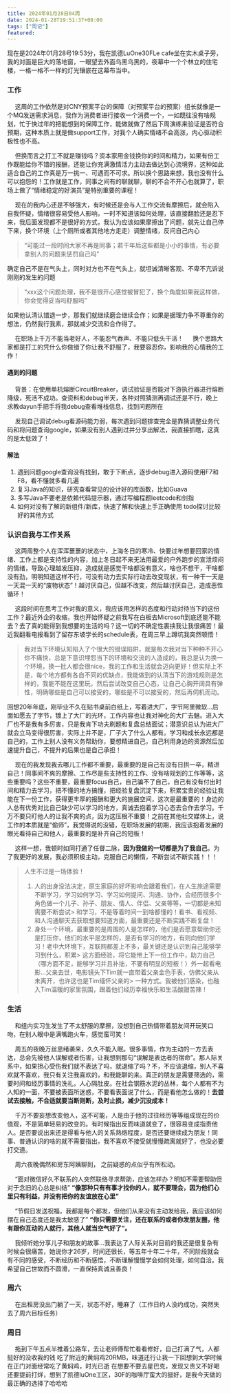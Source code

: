 ```yaml
---
title: 2024年01月28日04周
date: 2024-01-28T19:51:37+08:00
tags: ["周记"]
featured: 
---
```


现在是2024年01月28号19:53分，我在凯德LuOne30FLe cafe坐在实木桌子旁，我的对面是巨大的落地窗，一眼望去外面乌黑乌黑的，夜幕中一个个林立的住宅楼，一格一格不一样的灯光镶嵌在这幕布当中。
<!-- more-->

### 工作

&ensp;&ensp; 这周的工作依然是对CNY预案平台的保障（对预案平台的预案）组长就像是一个MQ发送需求消息，我作为消费者进行接收一个消费一个，一如既往没有啥规划，忙于快过年的把能想到的保障工作，能做就做了然后下周演练来验证是否符合预期，这种本质上就是做support工作，对我个人确实情绪不会高涨，内心驱动积极性也不高。

&ensp;&ensp; 但换而言之打工不就是赚钱吗？资本家用金钱换你的时间和精力，如果有份工作既能给你不错的报酬，还能让你充满激情活力主动去做达到心流境界，这种如此适合自己的工作真是万一挑一、可遇而不可求。所以换个思路来想，我也没有什么可以抱怨的！工作就是工作，同事之间有的聊就聊，聊的不合不开心也就算了，职场上做了“情绪稳定的好演员”是特别重要的课程！

&ensp;&ensp; 现在的我内心还是不够强大，有时候还是会与人工作交流有摩擦后，就会陷入自我怀疑，情绪很容易受他人影响，一时不知道该如何处理，该直接翻脸还是忍下来，我后面发现都不是很好的方式，我认为应该如果摩擦出了问题，就先让自己停下来，换个环境（上个厕所或者其他地方走走）调整情绪，反问自己内心

> “可能过一段时间大家不再是同事；若干年后这些都是小小的事情，有必要拿别人的问题来惩罚自己吗”

确定自己不是在气头上，同时对方也不在气头上，就坦诚清晰客观、不卑不亢诉说刚刚的发生的问题

> “xxx这个问题处理，我不是很开心感觉被冒犯了，换个角度如果我这样做，你会觉得妥当吗舒服吗” 

如果他认清认错退一步，那我们就继续磨合继续合作；如果是据理力争不尊重你的想法，仍然我行我素，那就减少交流和合作得了。

&ensp;&ensp; 在职场上千万不能当老好人，不能忍气吞声、不能只低头干活！
&ensp;&ensp; 换个思路大家都是打工的凭什么你做错了你让我不舒服了，我要容忍你，影响我的心情我的工作！


#### 遇到的问题

&ensp;&ensp; 背景：在使用单机熔断CircuitBreaker，调试验证是否能对下游执行器进行熔断降级，死活不成功。查资料和debug半天，各种对照猜测再调试还是不行，晚上求教dayun手把手将我debug查看堆栈信息，找到问题所在

&ensp;&ensp; 发现自己调试debug看源码能力弱，每次遇到问题排查完全是靠猜调整业务代码和将问题查询google，如果没有别人遇到过并分享出解法，我直接抓瞎，这真的是太低效了！

#### 解法

1. 遇到问题google查询没有找到，敢于下断点，逐步debug进入源码使用F7和F8，看不懂就多看几遍
2. 复习Java的知识，研究查看常见的设计好的库函数，比如Guava
3. 多写Java不要老是依赖代码提示器，通过写编程题leetcode和剑指
4. 如何对没有了解的新组件/新库，快速了解和快速上手正确使用 todo探讨比较好的其他方式


### 认识自我与工作关系

&ensp;&ensp; 这两周整个人在浑浑噩噩的状态中，上海冬日的寒冷、快要过年想要回家的情绪、工作上都是支持性的内容，加上冬日起不来无法用最爱的户外跑步的宣泄烦闷的情绪，导致心理越发压抑，造成就是感觉干啥都没有意义，啥也不想干，干啥都没有劲，明明知道这样不行，可没有动力去实际行动去改变现状，有一种干一天是一天混一天的“废物状态”！越讨厌自己，但越不改变，然后越讨厌自己，造成恶性循环！

&ensp;&ensp; 这段时间在思考工作对我的意义，我应该用怎样的态度和行动对待当下的这份工作？最近外企的收缩，我也开始怀疑之前我写在白板去Microsoft到底还能不能去？去了真的能得到我想要的生活的吗？这一切的不确定性裹挟我让我很痛苦！最近我翻看电报看到了留存东坡学长的schedule表，在周三早上蹲坑我突然顿悟！

> 我对当下环境认知陷入了个很大的错误陷阱，就是每次我对当下种种不开心你不痛快，总是下意识埋怨当下的环境和交流的人造成的，我总是认为换一个环境，换一批人都会很nice，我的工作和生活就会迈向更好！但实际上不是，每个地方都有各自不同的优缺点，我能做到的认清当下的游戏规则是怎样的，我能不能在这里玩，然后尝试改变自己心态，让自己心胸开阔具有弹性，明确哪些是自己可以接受的，哪些是不可以接受的，然后再伺机而动。

回想20年年底，刚毕业不久在贴书桌前白纸上，写着进大厂，字节阿里微软...后面如愿去了字节，镀上了大厂的光环，工作内容也让我对神化的大厂去魅。进入大厂也不是我有多厉害，只是我肯下功夫刷题和复盘总结面试；潜意识总认为进大厂就会立马变得很厉害，实际上并不是，厂子大了什么人都有。学习和成长永远都是自己的，工作上别人没有义务帮助你，要想精进自己，自己利用身边的资源然后加速提升自己，不提升的后果也是自己承担！

&ensp;&ensp; 现在的我发现我去哪儿工作都不重要，最重要的是自己有没有日拱一卒，精进自己！同事间不爽的摩擦、工作尽是些支持性的工作、没有啥规划的工作等等，这些重要吗？这些不重要，最重要focus自己，自己骗不了自己，自己有没有付出时间和精力去学习，把不懂的地方搞懂，把经验复盘沉淀下来，积累宝贵的经验让我能在下一份工作，获得更丰厚的报酬和更大的施展空间，这次是最重要的！身边的人总有优秀对比自己缺少可以学习的地方，真诚去抱着学习心态去合作去学习。千万不要只盯他人的让我不爽的点，因为这压根不重要！之前在其他社交媒体上，说工作的本质就是“偷师”，我觉得说的没错，在职场发展的初期，我应该抱着发展的眼光看待自己和他人，最重要的是补齐自己的短板！

&ensp;&ensp;  这样一想，我顿时如同打通了任督二脉，**因为我做的一切都是为了我自己**，为了我更好的发展，我必须积极主动，克服自己的懒惰，不断尝试不断实践！！！

> 人生不过是一场体验！
> 1. 人的出身没法决定，原生家庭的好坏影响会跟着我们，在人生旅途需要不断学习，学习如何学习、学习如何提问、沟通、协作，会经历很多个角色做一个儿子、孙子、朋友、情人、伴侣、父亲等等，一切都是未知需要不断尝试> 和学习，不是等着时间一到啥都懂的！看书、看视频、和人沟通聊天去获取想要知道方面，最重要还是不断实践不断复盘！
> 2. 身处一个环境，最重要的是周围的人是怎样的，他们是否愿意帮助你还是打压你，他们的水平是怎样的，是否有学习的地方，有则向他们学习！老中大环境下，互联网都差上不多，最关键还是认识到自己能够学习到什么，积累> 这方面经验，将它能带上下一份工作中，助力自己（哪方面不足，能够学习并且补拙，不要有明显的短板！）外一起看电影...父亲去世，电影镜头下Tim就一直带着父亲金色手表，仿佛父亲从未离开，也许这也是Tim缅怀父亲的> 一种方式。我被他们感染，也融入Tim温暖的家里氛围，跟着他们经历幸福快乐和生活酸甜苦辣！

### 生活

&ensp;&ensp; 和组内实习生发生了不太舒服的摩擦，没想到自己热情带着朋友间开玩笑口吻，在别人眼中是满嘴跑火车，感觉蛮可笑！

&ensp;&ensp; 周五的夜晚万丝思绪袭来，久久不能入眠。很多事情，作为主动的一方去表达，总会先被他人误解或者伤害，让我想到那句“误解是表达者的宿命”。那人际关系中，如果担心受伤我们就不表达了吗，就退缩了吗？不，不应该退缩，别人不喜欢就不喜欢，我只有关注我喜欢的，和我能聊的来。真正的朋友是需要筛选的，需要时间和经历事情的洗礼，人心隔肚皮。在社会钢筋水泥的丛林，每个人都有不为人知的一面，不要被表面所迷惑，不要看表面说了什么，而是看他怎么做的！**去尝试去接触，不合适就要当断则断，及时止损，减少沉没成本！**

&ensp;&ensp; 千万不要妄想改变他人，这不可能，人是由于他的过往经历等等组成现在的价值观，不是简单轻易的改变的。有时候指出反而味道就变了，很容易变成指责他人。是否要说出来还是得看与他人的关系熟络程度，是否还要继续成为朋友！同事、普通认识的啥的就不需要指出，我不喜欢不接受就慢慢疏离就好了，也没必要打交道。

&ensp;&ensp; 周六夜晚偶然和房东阿姨聊到， 之前疑惑的点似乎有所松动。

&ensp;&ensp; “面对微信好久不联系的人突然联络寻求帮助，应该怎样办？明知不需要帮助但对于念旧的心总是纠结” **“像那种只有有事才找你的人，就不要理会，因为他们心里只有利益，并没有把你的友谊放在心里”**

&ensp;&ensp; “节假日发送祝福，我都是每个都发，但他们从来没有主动发给我，我应该如何摆在自己态度还是我太敏感了” **“你只需要关注，还在联系的或者你发朋友圈，他有跟你互动的人就行，其他人就当空气好了”。**

&ensp;&ensp; 我倾听她分享儿子和朋友的故事...我表达了人际关系对目前的我还是很复杂有时候会很痛苦，她说你才26岁，时间还很长，等五年十年二十年，不同阶段就会有不同的感受，不断经历和不断感悟，不断理解慢慢学会如何处理，如何自洽。我希望自己世故而不圆滑，一直保持真诚且善良！

### 周六

&ensp;&ensp; 在出租房没出门躺了一天，状态不好，睡麻了（工作日约人没约成功，突然失去了周六目标任务）


### 周日

&ensp;&ensp; 拖到下午五点半推着公路车，去让老师傅帮忙看看修好，自己打满了气，人都挺好的没收我的钱
吃了附近的黄焖鸡20RMB，味道还行让我一下回想到大学时候在正门对面经常吃了黄焖鸡，时光已逝
在想要不要去星巴克，发现又贵又不好喝还要提前打烊，想到了凯德luOne工区，30F的咖啡厅蛮大的挺好，是我今天做的最正确的选择了哈哈哈